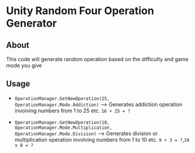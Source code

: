 # Unity Random Four Operation Generator
## About
This code will generate random operation based on the difficulty and game mode you give
## Usage

* ```OperationManager.GetNewOperation(25, OperationManager.Mode.Addiction)``` --> Generates addiction operation involving numbers from 1 to 25 etc. ```16 + 25 = ?```

* ```OperationManager.GetNewOperation(10, OperationManager.Mode.Multiplication, OperationManager.Mode.Division)``` --> Generates division or multiplication operation involving numbers from 1 to 10 etc. ```9 ÷ 3 = ?```,```10 x 8 = ?```
